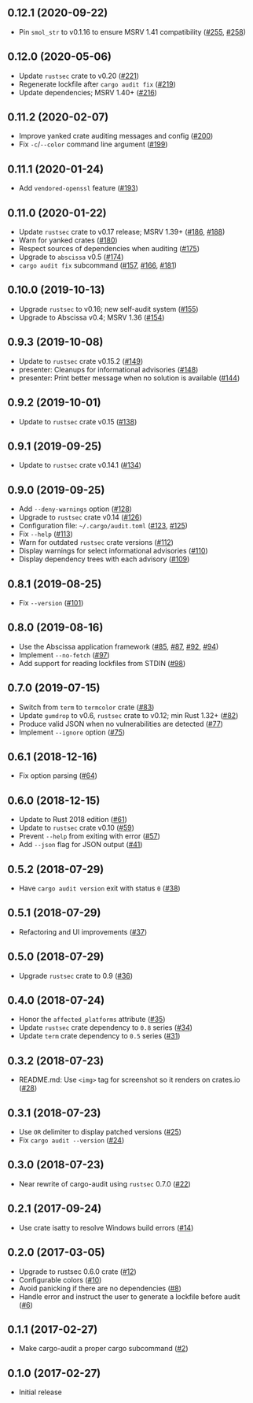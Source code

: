 ## 0.12.1 (2020-09-22)

- Pin `smol_str` to v0.1.16 to ensure MSRV 1.41 compatibility ([#255], [#258])

[#258]: https://github.com/RustSec/cargo-audit/pull/258
[#255]: https://github.com/RustSec/cargo-audit/pull/255

## 0.12.0 (2020-05-06)

- Update `rustsec` crate to v0.20 ([#221])
- Regenerate lockfile after `cargo audit fix` ([#219])
- Update dependencies; MSRV 1.40+ ([#216])

[#221]: https://github.com/RustSec/cargo-audit/pull/221
[#219]: https://github.com/RustSec/cargo-audit/pull/219
[#216]: https://github.com/RustSec/cargo-audit/pull/216

## 0.11.2 (2020-02-07)

- Improve yanked crate auditing messages and config ([#200])
- Fix `-c`/`--color` command line argument ([#199])

[#200]: https://github.com/RustSec/cargo-audit/pull/200
[#199]: https://github.com/RustSec/cargo-audit/pull/199

## 0.11.1 (2020-01-24)

- Add `vendored-openssl` feature ([#193])

[#193]: https://github.com/RustSec/cargo-audit/pull/193

## 0.11.0 (2020-01-22)

- Update `rustsec` crate to v0.17 release; MSRV 1.39+ ([#186], [#188])
- Warn for yanked crates ([#180])
- Respect sources of dependencies when auditing ([#175])
- Upgrade to `abscissa` v0.5 ([#174])
- `cargo audit fix` subcommand ([#157], [#166], [#181])

[#188]: https://github.com/RustSec/cargo-audit/pull/188
[#186]: https://github.com/RustSec/cargo-audit/pull/186
[#181]: https://github.com/RustSec/cargo-audit/pull/181
[#180]: https://github.com/RustSec/cargo-audit/pull/180
[#175]: https://github.com/RustSec/cargo-audit/pull/175
[#174]: https://github.com/RustSec/cargo-audit/pull/174
[#166]: https://github.com/RustSec/cargo-audit/pull/166
[#157]: https://github.com/RustSec/cargo-audit/pull/157

## 0.10.0 (2019-10-13)

- Upgrade `rustsec` to v0.16; new self-audit system ([#155])
- Upgrade to Abscissa v0.4; MSRV 1.36 ([#154])

[#155]: https://github.com/RustSec/cargo-audit/pull/155
[#154]: https://github.com/RustSec/cargo-audit/pull/154

## 0.9.3 (2019-10-08)

- Update to `rustsec` crate v0.15.2 ([#149])
- presenter: Cleanups for informational advisories ([#148])
- presenter: Print better message when no solution is available ([#144])

[#149]: https://github.com/RustSec/cargo-audit/pull/149
[#148]: https://github.com/RustSec/cargo-audit/pull/148
[#144]: https://github.com/RustSec/cargo-audit/pull/144

## 0.9.2 (2019-10-01)

- Update to `rustsec` crate v0.15 ([#138])

[#138]: https://github.com/RustSec/cargo-audit/pull/138

## 0.9.1 (2019-09-25)

- Update to `rustsec` crate v0.14.1 ([#134])

[#134]: https://github.com/RustSec/cargo-audit/pull/134

## 0.9.0 (2019-09-25)

- Add `--deny-warnings` option ([#128])
- Upgrade to `rustsec` crate v0.14 ([#126])
- Configuration file: `~/.cargo/audit.toml` ([#123], [#125])
- Fix `--help` ([#113])
- Warn for outdated `rustsec` crate versions ([#112])
- Display warnings for select informational advisories ([#110])
- Display dependency trees with each advisory ([#109])

[#128]: https://github.com/RustSec/cargo-audit/pull/128
[#126]: https://github.com/RustSec/cargo-audit/pull/126
[#125]: https://github.com/RustSec/cargo-audit/pull/125
[#123]: https://github.com/RustSec/cargo-audit/pull/123
[#113]: https://github.com/RustSec/cargo-audit/pull/113
[#112]: https://github.com/RustSec/cargo-audit/pull/112
[#110]: https://github.com/RustSec/cargo-audit/pull/110
[#109]: https://github.com/RustSec/cargo-audit/pull/109

## 0.8.1 (2019-08-25)

- Fix `--version` ([#101])

[#101]: https://github.com/RustSec/cargo-audit/pull/101

## 0.8.0 (2019-08-16)

- Use the Abscissa application framework ([#85], [#87], [#92], [#94])
- Implement `--no-fetch` ([#97])
- Add support for reading lockfiles from STDIN ([#98])

[#98]: https://github.com/RustSec/cargo-audit/pull/98
[#97]: https://github.com/RustSec/cargo-audit/pull/97
[#94]: https://github.com/RustSec/cargo-audit/pull/94
[#92]: https://github.com/RustSec/cargo-audit/pull/92
[#87]: https://github.com/RustSec/cargo-audit/pull/87
[#85]: https://github.com/RustSec/cargo-audit/pull/85

## 0.7.0 (2019-07-15)

- Switch from `term` to `termcolor` crate ([#83])
- Update `gumdrop` to v0.6, `rustsec` crate to v0.12; min Rust 1.32+ ([#82])
- Produce valid JSON when no vulnerabilities are detected ([#77])
- Implement `--ignore` option ([#75])

[#83]: https://github.com/RustSec/cargo-audit/pull/83
[#82]: https://github.com/RustSec/cargo-audit/pull/82
[#77]: https://github.com/RustSec/cargo-audit/pull/77
[#75]: https://github.com/RustSec/cargo-audit/pull/75

## 0.6.1 (2018-12-16)

- Fix option parsing ([#64])

[#64]: https://github.com/RustSec/cargo-audit/pull/64

## 0.6.0 (2018-12-15)

- Update to Rust 2018 edition ([#61])
- Update to `rustsec` crate v0.10 ([#59])
- Prevent `--help` from exiting with error ([#57])
- Add `--json` flag for JSON output ([#41])

[#61]: https://github.com/RustSec/cargo-audit/pull/61
[#59]: https://github.com/RustSec/cargo-audit/pull/59
[#57]: https://github.com/RustSec/cargo-audit/pull/57
[#41]: https://github.com/RustSec/cargo-audit/pull/41

## 0.5.2 (2018-07-29)

- Have `cargo audit version` exit with status `0` ([#38])

[#38]: https://github.com/RustSec/cargo-audit/pull/38

## 0.5.1 (2018-07-29)

- Refactoring and UI improvements ([#37])

[#37]: https://github.com/RustSec/cargo-audit/pull/37

## 0.5.0 (2018-07-29)

- Upgrade `rustsec` crate to 0.9 ([#36])

[#36]: https://github.com/RustSec/cargo-audit/pull/36

## 0.4.0 (2018-07-24)

- Honor the `affected_platforms` attribute ([#35])
- Update `rustsec` crate dependency to `0.8` series ([#34])
- Update `term` crate dependency to `0.5` series ([#31])

[#35]: https://github.com/RustSec/cargo-audit/pull/35
[#34]: https://github.com/RustSec/cargo-audit/pull/34
[#31]: https://github.com/RustSec/cargo-audit/pull/31

## 0.3.2 (2018-07-23)

- README.md: Use `<img>` tag for screenshot so it renders on crates.io ([#28])

[#28]: https://github.com/RustSec/cargo-audit/pull/28

## 0.3.1 (2018-07-23)

- Use ` OR ` delimiter to display patched versions ([#25])
- Fix `cargo audit --version` ([#24])

[#25]: https://github.com/RustSec/cargo-audit/pull/25
[#24]: https://github.com/RustSec/cargo-audit/pull/24

## 0.3.0 (2018-07-23)

- Near rewrite of cargo-audit using `rustsec` 0.7.0 ([#22])

[#22]: https://github.com/RustSec/cargo-audit/pull/22

## 0.2.1 (2017-09-24)

- Use crate isatty to resolve Windows build errors ([#14])

[#14]: https://github.com/RustSec/cargo-audit/pull/14

## 0.2.0 (2017-03-05)

- Upgrade to rustsec 0.6.0 crate ([#12])
- Configurable colors ([#10])
- Avoid panicking if there are no dependencies ([#8])
- Handle error and instruct the user to generate a lockfile before audit ([#6])

[#12]: https://github.com/RustSec/cargo-audit/pull/12
[#10]: https://github.com/RustSec/cargo-audit/pull/10
[#8]: https://github.com/RustSec/cargo-audit/pull/8
[#6]: https://github.com/RustSec/cargo-audit/pull/6

## 0.1.1 (2017-02-27)

- Make cargo-audit a proper cargo subcommand ([#2])

[#2]: https://github.com/RustSec/cargo-audit/pull/2

## 0.1.0 (2017-02-27)

- Initial release
